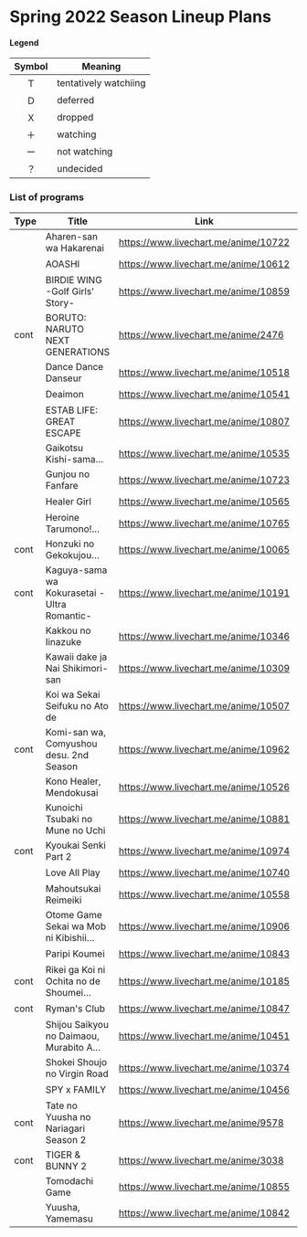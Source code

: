 # Spring 2022 Season Lineup Plans

#### Legend

| Symbol | Meaning               |
| :----: | --------------------- |
|   Ｔ   | tentatively watchiing |
|   Ｄ   | deferred              |
|   Ｘ   | dropped               |
|   ＋   | watching              |
|   ー   | not watching          |
|   ？   | undecided             |


### List of programs

| Type | Title                                       | Link                                 | kyoudai | Inugirlz |
| ---- | ------------------------------------------- | ------------------------------------ | :-----: | :------: |
|      | Aharen-san wa Hakarenai                     | https://www.livechart.me/anime/10722 |   Ｔ    |    T     |
|      | AOASHI                                      | https://www.livechart.me/anime/10612 |   ＋    |    +     |
|      | BIRDIE WING -Golf Girls' Story-             | https://www.livechart.me/anime/10859 |   ？    |    +     |
| cont | BORUTO: NARUTO NEXT GENERATIONS             | https://www.livechart.me/anime/2476  |   ＋    |    -     |
|      | Dance Dance Danseur                         | https://www.livechart.me/anime/10518 |   ＋    |    +     |
|      | Deaimon                                     | https://www.livechart.me/anime/10541 |   ＋    |    +     |
|      | ESTAB LIFE: GREAT ESCAPE                    | https://www.livechart.me/anime/10807 |   ＋    |    -     |
|      | Gaikotsu Kishi-sama…                        | https://www.livechart.me/anime/10535 |   Ｔ    |    ?     |
|      | Gunjou no Fanfare                           | https://www.livechart.me/anime/10723 |   ＋    |    +     |
|      | Healer Girl                                 | https://www.livechart.me/anime/10565 |   ー    |    ?     |
|      | Heroine Tarumono!…                          | https://www.livechart.me/anime/10765 |   ＋    |    +     |
| cont | Honzuki no Gekokujou…                       | https://www.livechart.me/anime/10065 |   ＋    |    +     |
| cont | Kaguya-sama wa Kokurasetai -Ultra Romantic- | https://www.livechart.me/anime/10191 |   ＋    |    +     |
|      | Kakkou no Iinazuke                          | https://www.livechart.me/anime/10346 |   ＋    |    +     |
|      | Kawaii dake ja Nai Shikimori-san            | https://www.livechart.me/anime/10309 |   ＋    |    +     |
|      | Koi wa Sekai Seifuku no Ato de              | https://www.livechart.me/anime/10507 |   Ｘ    |    ?     |
| cont | Komi-san wa, Comyushou desu. 2nd Season     | https://www.livechart.me/anime/10962 |   ー    |    +     |
|      | Kono Healer, Mendokusai                     | https://www.livechart.me/anime/10526 |   ー    |    ?     |
|      | Kunoichi Tsubaki no Mune no Uchi            | https://www.livechart.me/anime/10881 |   ？    |    -     |
| cont | Kyoukai Senki Part 2                        | https://www.livechart.me/anime/10974 |   ー    |    ?     |
|      | Love All Play                               | https://www.livechart.me/anime/10740 |   ＋    |    +     |
|      | Mahoutsukai Reimeiki                        | https://www.livechart.me/anime/10558 |   Ｄ    |    +     |
|      | Otome Game Sekai wa Mob ni Kibishii…        | https://www.livechart.me/anime/10906 |   Ｔ    |    T     |
|      | Paripi Koumei                               | https://www.livechart.me/anime/10843 |   ？    |    T     |
| cont | Rikei ga Koi ni Ochita no de Shoumei…       | https://www.livechart.me/anime/10185 |   ー    |    ?     |
| cont | Ryman's Club                                | https://www.livechart.me/anime/10847 |   ＋    |    +     |
|      | Shijou Saikyou no Daimaou, Murabito A…      | https://www.livechart.me/anime/10451 |   Ｘ    |    +     |
|      | Shokei Shoujo no Virgin Road                | https://www.livechart.me/anime/10374 |   ＋    |    -     |
|      | SPY x FAMILY                                | https://www.livechart.me/anime/10456 |   ＋    |    +     |
| cont | Tate no Yuusha no Nariagari Season 2        | https://www.livechart.me/anime/9578  |   ？    |    +     |
| cont | TIGER & BUNNY 2                             | https://www.livechart.me/anime/3038  |   ー    |    +     |
|      | Tomodachi Game                              | https://www.livechart.me/anime/10855 |   Ｔ    |    +     |
|      | Yuusha, Yamemasu                            | https://www.livechart.me/anime/10842 |   ＋    |    +     |
